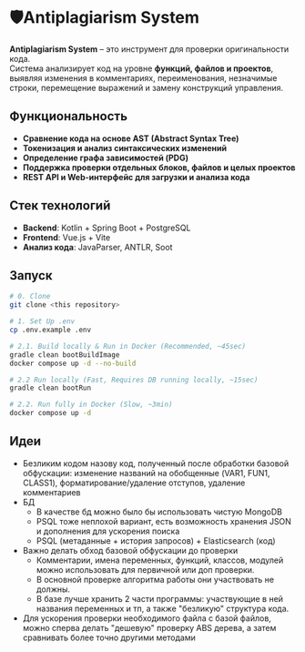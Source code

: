# 🛡️Antiplagiarism System

**Antiplagiarism System** – это инструмент для проверки оригинальности кода.  
Система анализирует код на уровне **функций, файлов и проектов**, выявляя изменения в комментариях, переименования, незначимые строки, перемещение выражений и замену конструкций управления.

## Функциональность
- **Сравнение кода на основе AST (Abstract Syntax Tree)**
- **Токенизация и анализ синтаксических изменений**
- **Определение графа зависимостей (PDG)**
- **Поддержка проверки отдельных блоков, файлов и целых проектов**
- **REST API и Web-интерфейс для загрузки и анализа кода**

## Стек технологий
- **Backend**: Kotlin + Spring Boot + PostgreSQL
- **Frontend**: Vue.js + Vite
- **Анализ кода**: JavaParser, ANTLR, Soot

## Запуск
```bash
# 0. Clone
git clone <this repository>

# 1. Set Up .env
cp .env.example .env

# 2.1. Build locally & Run in Docker (Recommended, ~45sec)
gradle clean bootBuildImage
docker compose up -d --no-build

# 2.2 Run locally (Fast, Requires DB running locally, ~15sec) 
gradle clean bootRun

# 2.2. Run fully in Docker (Slow, ~3min)
docker compose up -d


```

## Идеи
- Безликим кодом назову код, полученный после обработки базовой обфускации: изменение названий на обобщенные (VAR1, FUN1, CLASS1), форматирование/удаление отступов, удаление комментариев
- БД
  - В качестве бд можно было бы использовать чистую MongoDB
  - PSQL тоже неплохой вариант, есть возможность хранения JSON и дополнения для ускорения поиска 
  - PSQL (метаданные + история запросов) + Elasticsearch (код)
- Важно делать обход базовой обфускации до проверки
  - Комментарии, имена переменных, функций, классов, модулей можно использовать для первичной или доп проверки. 
  - В основной проверке алгоритма работы они участвовать не должны.
  - В базе лучше хранить 2 части программы: участвующие в ней названия переменных и тп, а также "безликую" структура кода. 
- Для ускорения проверки необходимого файла с базой файлов, можно сперва делать "дешевую" проверку ABS дерева, а затем сравнивать более точно другими методами
